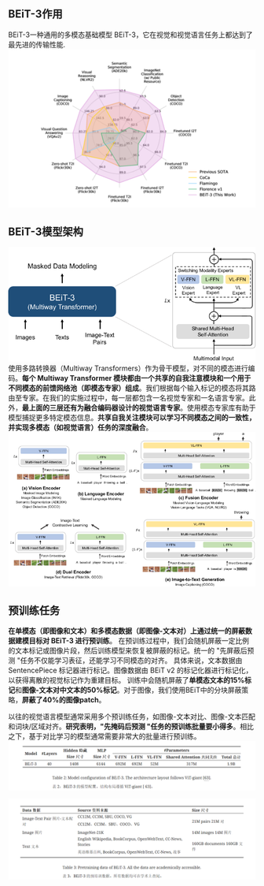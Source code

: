 ## BEiT-3作用
BEiT-3一种通用的多模态基础模型 BEiT-3，它在视觉和视觉语言任务上都达到了最先进的传输性能.
![alt text](image-12.png)




## BEiT-3模型架构
![alt text](image-11.png)
使用多路转换器（Multiway Transformers）作为骨干模型，对不同的模态进行编码。**每个 Multiway Transformer 模块都由一个共享的自我注意模块和一个用于不同模态的前馈网络池（即模态专家）组成**。我们根据每个输入标记的模态将其路由至专家。在我们的实施过程中，每一层都包含一名视觉专家和一名语言专家。此外，**最上面的三层还有为融合编码器设计的视觉语言专家**。使用模态专家库有助于模型捕捉更多特定模态信息。**共享自我关注模块可以学习不同模态之间的一致性，并实现多模态（如视觉语言）任务的深度融合**。
![alt text](image-13.png)


## 预训练任务
**在单模态（即图像和文本）和多模态数据（即图像-文本对）上通过统一的屏蔽数据建模目标对 BEiT-3 进行预训练**。
在预训练过程中，我们会随机屏蔽一定比例的文本标记或图像片段，然后训练模型来恢复被屏蔽的标记。统一的 "先屏蔽后预测 "任务不仅能学习表征，还能学习不同模态的对齐。
具体来说，文本数据由 SentencePiece 标记器进行标记。图像数据由 BEiT v2 的标记化器进行标记化，以获得离散的视觉标记作为重建目标。
训练中会随机屏蔽了**单模态文本的15%标记**和**图像-文本对中文本的50%标记**。对于图像，我们使用BEiT中的分块屏蔽策略，**屏蔽了40%的图像patch**。

以往的视觉语言模型通常采用多个预训练任务，如图像-文本对比、图像-文本匹配和词块/区域对齐。**研究表明，"先掩码后预测 "任务的预训练批量要小得多**。相比之下，基于对比学习的模型通常需要非常大的批量进行预训练。
![alt text](image-14.png)

![alt text](image-15.png)
